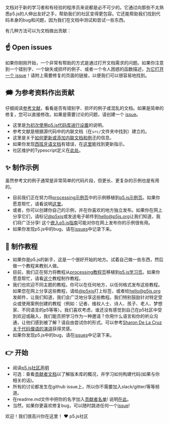 文档对于新的学习者和有经验的程序员来说都是必不可少的。它通过向那些不太熟悉p5.js的人伸出友好之手，帮助我们的社区变得更包容。它还能帮助我们找到代码本身的bug和问题，因为我们在文档中测试和尝试一些东西。

有几种方法可以为文档做出贡献：

## ☝️ Open issues
如果你刚刚开始，一个非常有帮助的方式是通过打开文档需求的问题。如果你注意到一个错别字、一个缺失或损坏的例子、或者一个令人困惑的函数描述，[为它打开一个 issue](https://github.com/processing/p5.js/issues)！请附上需要修复的页面的链接，以便我们可以很容易地找到。

## 🗯 为参考资料作出贡献
仔细阅读[参考文献](http://p5js.org/reference/)，看看是否有错别字、损坏的例子或混乱的文档。如果是简单的修复，您可以直接修改。如果是需要讨论的问题，请创建一个 [issue](https://github.com/processing/p5.js/issues/new)。
* 这里是[为初次使用p5.js代码库进行设置](./README.md)的说明。
* 参考文献是根据源代码中的内联文档（在`src/`文件夹中找到）建立的。
* 这里是关于[如何更新或添加内联文档和例子](./inline_documentation.md)的信息。
* 如果你发现[西班牙语文档](http://p5js.org/es)有错误，在[这里](https://github.com/processing/p5.js-website#internationalization-i18n-and-structure)能找到更新指示。
* 社区维护的Typescript定义在[此处](https://github.com/p5-types/p5.ts)。

## ✨ 制作示例
虽然参考文的例子通常是非常简单的代码片段，但更长、更复杂的示例也是有用的。
* 目前我们正在努力将[processing示例页](https://processing.org/examples/)中的示例移植到[p5.js示例页](http://p5js.org/examples)。如果你愿意帮忙，请看说明[这里](https://github.com/processing/p5.js-website/blob/main/contributor_docs/Adding_examples.md)。
* 或者，你可以创建你自己的示例，并在你喜欢的地方独立发布。如果你在网上分享它们，请标记[@p5xjs](https://twitter.com/p5xjs)或发送电子邮件到[hello@p5js.org](mailto:hello@p5js.org)让我们知道，我们将广泛分享! 这个[嵌入p5.js指南](https://github.com/processing/p5.js/wiki/Embedding-p5.js)可能对你在网上发布你的示例很有用。
* 如果你发现p5.js中的bug，请在[issues](https://github.com/processing/p5.js/issues)中记录下来。

## 👯 制作教程
* 如果你是p5.js的新手，这是一个很好开始的地方。试着自己做一些东西，然后做一个教程来教别人做。
* 目前，我们正在努力将教程从[processing教程页](https://processing.org/tutorials)移植到[p5.js学习页](http://p5js.org/learn)。如果你愿意帮忙，请看[这个](https://p5js.org/learn/tutorial-guide.html)教程制作教程。
* 我们也欢迎不同主题的教程。你可以在任何地方，以任何格式发布这些教程。如果您在网上分享这些教程，请给[@p5xjs](https://twitter.com/p5xjs)打上标签，或者给[hello@p5js.org](mailto:hello@p5js.org)发邮件，让我们知道，我们会广泛地分享这些教程。我们特别鼓励针对特定受众或使用案例创建的教程（例如：记者、维权人士、诗人、孩子、老人、梦想家、不同语言的p5等等）。我们喜欢考虑，谁还没有感觉到自己在p5社区中受到欢迎或融入，我们能否把学习作为一种邀请？你用什么语言和你的听众沟通，让他们感到被了解？请自由尝试你的形式。可以参考[Sharon De La Cruz关于代码俚语的演讲](https://www.youtube.com/watch?v=CFT6w9NKfCs)获得灵感。
* 如果你发现p5.js中的bug，请在[issues](https://github.com/processing/p5.js/issues)中记录下来。

## 👉 开始
* 阅读[p5.js社区声明](http://p5js.org/community/)
* 可选：查看[贡献者文档](./README.md)以了解版本库的概况，并学习如何构建代码(如果与你相关的话)。
* 所有的讨论都发生在github issue上，所以你不需要加入slack/gitter/等等频道。
* 在readme.md文件中把你的名字加入[贡献者名单](https://github.com/processing/p5.js#contributors)! 说明[在此](https://github.com/processing/p5.js/issues/2309)。
* 当然，如果你更喜欢修复bug，可以随时跳进任何一个[issue](https://github.com/processing/p5.js/issues)!

欢迎！我们很高兴你在这里！
❤️ p5.js社区
